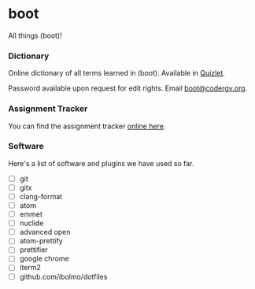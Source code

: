 # boot
All things (boot)!

### Dictionary
Online dictionary of all terms learned in (boot). Available in [Quizlet](https://quizlet.com/143990495/boot-dictionary-flash-cards/).

Password available upon request for edit rights. Email [boot@codergv.org](mailto:boot@codergv.org).


### Assignment Tracker
You can find the assignment tracker [online here](https://docs.google.com/spreadsheets/d/1CElX6SZjfr-5-AZuwZ0ntYUIpAkZYj63RwrhuXIQQEk/edit#gid=1026110097).


### Software
Here's a list of software and plugins we have used so far.

 - [ ] git
 - [ ] gitx
 - [ ] clang-format
 - [ ] atom
  - [ ] emmet
  - [ ] nuclide
  - [ ] advanced open
  - [ ] atom-prettify
  - [ ] prettifier
 - [ ] google chrome
 - [ ] iterm2
  - [ ] github.com/ibolmo/dotfiles
